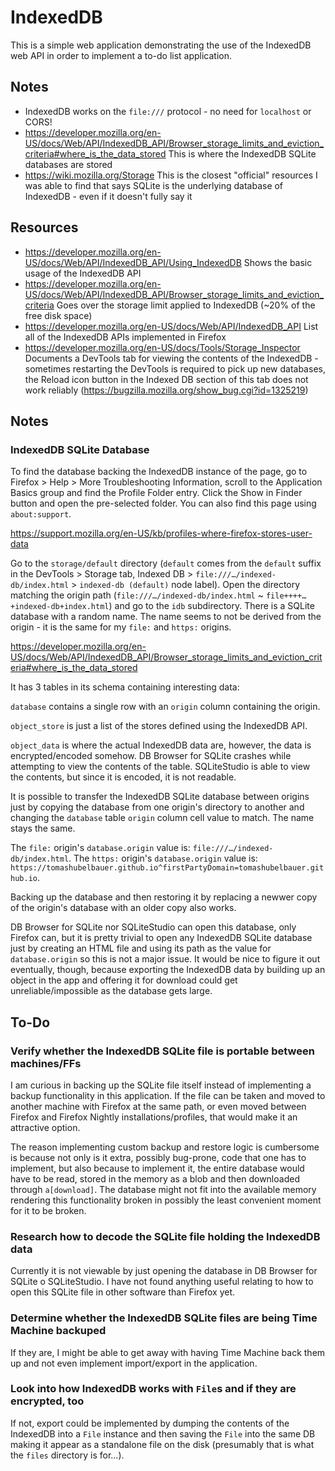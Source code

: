 # IndexedDB

This is a simple web application demonstrating the use of the IndexedDB web API
in order to implement a to-do list application.

## Notes

- IndexedDB works on the `file:///` protocol - no need for `localhost` or CORS!
- https://developer.mozilla.org/en-US/docs/Web/API/IndexedDB_API/Browser_storage_limits_and_eviction_criteria#where_is_the_data_stored
  This is where the IndexedDB SQLite databases are stored
- https://wiki.mozilla.org/Storage
  This is the closest "official" resources I was able to find that says SQLite
  is the underlying database of IndexedDB - even if it doesn't fully say it

## Resources

- https://developer.mozilla.org/en-US/docs/Web/API/IndexedDB_API/Using_IndexedDB
  Shows the basic usage of the IndexedDB API
- https://developer.mozilla.org/en-US/docs/Web/API/IndexedDB_API/Browser_storage_limits_and_eviction_criteria
  Goes over the storage limit applied to IndexedDB (~20% of the free disk space)
- https://developer.mozilla.org/en-US/docs/Web/API/IndexedDB_API
  List all of the IndexedDB APIs implemented in Firefox
- https://developer.mozilla.org/en-US/docs/Tools/Storage_Inspector
  Documents a DevTools tab for viewing the contents of the IndexedDB - sometimes
  restarting the DevTools is required to pick up new databases, the Reload icon
  button in the Indexed DB section of this tab does not work reliably
  (https://bugzilla.mozilla.org/show_bug.cgi?id=1325219)

## Notes

### IndexedDB SQLite Database

To find the database backing the IndexedDB instance of the page, go to Firefox >
Help > More Troubleshooting Information, scroll to the Application Basics group
and find the Profile Folder entry. Click the Show in Finder button and open the
pre-selected folder. You can also find this page using `about:support`.

https://support.mozilla.org/en-US/kb/profiles-where-firefox-stores-user-data

Go to the `storage/default` directory (`default` comes from the `default` suffix
in the DevTools > Storage tab, Indexed DB > `file:///…/indexed-db/index.html` >
`indexed-db (default)` node label). Open the directory matching the origin path
(`file:///…/indexed-db/index.html` ~ `file++++…+indexed-db+index.html`) and go
to the `idb` subdirectory. There is a SQLite database with a random name. The
name seems to not be derived from the origin - it is the same for my `file:` and
`https:` origins.

https://developer.mozilla.org/en-US/docs/Web/API/IndexedDB_API/Browser_storage_limits_and_eviction_criteria#where_is_the_data_stored

It has 3 tables in its schema containing interesting data:

`database` contains a single row with an `origin` column containing the origin.

`object_store` is just a list of the stores defined using the IndexedDB API.

`object_data` is where the actual IndexedDB data are, however, the data is
encrypted/encoded somehow. DB Browser for SQLite crashes while attempting to
view the contents of the table. SQLiteStudio is able to view the contents, but
since it is encoded, it is not readable.

It is possible to transfer the IndexedDB SQLite database between origins just by
copying the database from one origin's directory to another and changing the
`database` table `origin` column cell value to match. The name stays the same.

The `file:` origin's `database.origin` value is:
`file:///…/indexed-db/index.html`.
The `https:` origin's `database.origin` value is:
`https://tomashubelbauer.github.io^firstPartyDomain=tomashubelbauer.github.io`.

Backing up the database and then restoring it by replacing a newwer copy of the
origin's database with an older copy also works.

DB Browser for SQLite nor SQLiteStudio can open this database, only Firefox can,
but it is pretty trivial to open any IndexedDB SQLite database just by creating
an HTML file and using its path as the value for `database.origin` so this is
not a major issue. It would be nice to figure it out eventually, though, because
exporting the IndexedDB data by building up an object in the app and offering it
for download could get unreliable/impossible as the database gets large.

## To-Do

### Verify whether the IndexedDB SQLite file is portable between machines/FFs

I am curious in backing up the SQLite file itself instead of implementing a
backup functionality in this application. If the file can be taken and moved to
another machine with Firefox at the same path, or even moved between Firefox and
Firefox Nightly installations/profiles, that would make it an attractive option.

The reason implementing custom backup and restore logic is cumbersome is because
not only is it extra, possibly bug-prone, code that one has to implement, but
also because to implement it, the entire database would have to be read, stored
in the memory as a blob and then downloaded through `a[download]`. The database
might not fit into the available memory rendering this functionality broken in
possibly the least convenient moment for it to be broken.

### Research how to decode the SQLite file holding the IndexedDB data

Currently it is not viewable by just opening the database in DB Browser for
SQLite o SQLiteStudio. I have not found anything useful relating to how to open
this SQLite file in other software than Firefox yet.

### Determine whether the IndexedDB SQLite files are being Time Machine backuped

If they are, I might be able to get away with having Time Machine back them up
and not even implement import/export in the application.

### Look into how IndexedDB works with `File`s and if they are encrypted, too

If not, export could be implemented by dumping the contents of the IndexedDB
into a `File` instance and then saving the `File` into the same DB making it
appear as a standalone file on the disk (presumably that is what the `files`
directory is for…).
